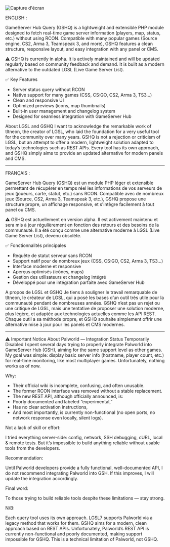 <img src="https://esport-cms.net/framework/uploads/esportcms-digital/Capture%20d'%C3%A9cran%202025-06-15%20124627.png" alt="Capture d'écran" style="max-width: 100%; height: auto;">

ENGLISH :

GameServer Hub Query (GSHQ) is a lightweight and extensible PHP module designed to fetch real-time game server information (players, map, status, etc.) without using RCON. Compatible with many popular games (Source engine, CS2, Arma 3, Teamspeak 3, and more), GSHQ features a clean structure, responsive layout, and easy integration with any panel or CMS.

⚠️ GSHQ is currently in alpha. It is actively maintained and will be updated regularly based on community feedback and demand.
It is built as a modern alternative to the outdated LGSL (Live Game Server List).

✅ Key Features
- Server status query without RCON
- Native support for many games (CSS, CS:GO, CS2, Arma 3, TS3…)
- Clean and responsive UI
- Optimized previews (icons, map thumbnails)
- Built-in user management and changelog system
- Designed for seamless integration with GameServer Hub

About LGSL and GSHQ
I want to acknowledge the remarkable work of tltneon, the creator of LGSL, who laid the foundation for a very useful tool for the community over many years.
GSHQ is not a rejection or criticism of LGSL, but an attempt to offer a modern, lightweight solution adapted to today’s technologies such as REST APIs.
Every tool has its own approach, and GSHQ simply aims to provide an updated alternative for modern panels and CMS.

----------------------------------------------------------------------------------------

FRANÇAIS :

GameServer Hub Query (GSHQ) est un module PHP léger et extensible permettant de récupérer en temps réel les informations de vos serveurs de jeux (joueurs, carte, statut, etc.) sans RCON. Compatible avec de nombreux jeux (Source, CS2, Arma 3, Teamspeak 3, etc.), GSHQ propose une structure propre, un affichage responsive, et s'intègre facilement à tout panel ou CMS.

⚠️ GSHQ est actuellement en version alpha. Il est activement maintenu et sera mis à jour régulièrement en fonction des retours et des besoins de la communauté.
Il a été conçu comme une alternative moderne à LGSL (Live Game Server List), devenu obsolète.

✅ Fonctionnalités principales
- Requête de statut serveur sans RCON
- Support natif pour de nombreux jeux (CSS, CS:GO, CS2, Arma 3, TS3…)
- Interface moderne et responsive
- Aperçus optimisés (icônes, maps)
- Gestion des utilisateurs et changelog intégré
- Développé pour une intégration parfaite avec GameServer Hub

A propos de LGSL et GSHQ
Je tiens à souligner le travail remarquable de tltneon, le créateur de LGSL, qui a posé les bases d’un outil très utile pour la communauté pendant de nombreuses années.
GSHQ n’est pas un rejet ou une critique de LGSL, mais une tentative de proposer une solution moderne, plus légère, et adaptée aux technologies actuelles comme les API REST.
Chaque outil a sa méthode propre, et GSHQ souhaite simplement offrir une alternative mise à jour pour les panels et CMS modernes.

----------------------------------------------------------------------------------------

⚠️ Important Notice About Palworld — Integration Status Temporarily Disabled
I spent several days trying to properly integrate Palworld into GameServer Hub (GSH), aiming for the same support level as other games. My goal was simple: display basic server info (hostname, player count, etc.) for real-time monitoring, like most multiplayer games. Unfortunately, nothing works as of now.

Why:

- Their official wiki is incomplete, confusing, and often unusable.
- The former RCON interface was removed without a stable replacement.
- The new REST API, although officially announced, is:
- Poorly documented and labeled “experimental,”
- Has no clear activation instructions,
- And most importantly, is currently non-functional (no open ports, no network response even locally, silent logs).

Not a lack of skill or effort:

I tried everything server-side: config, network, SSH debugging, cURL, local & remote tests. But it’s impossible to build anything reliable without usable tools from the developers.

Recommendation:

Until Palworld developers provide a fully functional, well-documented API, I do not recommend integrating Palworld into GSH. If this improves, I will update the integration accordingly.

Final word:

To those trying to build reliable tools despite these limitations — stay strong.

N/B:

Each query tool uses its own approach. LGSL7 supports Palworld via a legacy method that works for them. GSHQ aims for a modern, clean approach based on REST APIs. Unfortunately, Palworld’s REST API is currently non-functional and poorly documented, making support impossible for GSHQ. This is a technical limitation of Palworld, not GSHQ.
